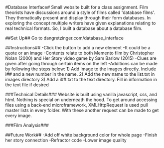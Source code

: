 #Database Interface#
Small website built for a class assignment. Film theorists have discussions around a style of films called 'database films'. They thematically present and display through their form databases. In exploring the concept multiple writers have given explanations relating to real technical formats. So, I built a database about a database film. 
 
##Set Up##
Go to dangretzinger.com/database_interface

##Instructions##
-Click the button to add a new element
-It could be a quote or an image
-Contents relate to both Memento film by Christopher Nolan (2000) and Her Story video game by Sam Barlow (2015)
-Clues are given after going through certain items on the left
-Additions can be made by following the steps below:
	1) Add image to the images directly. Include i## and a new number in the name.
	2) Add the new name to the list.txt in images directory
	3) Add a i##.txt to the text directory. Fill in information in the text file if desired   

###Technical Details###
Website is built using vanilla javascript, css, and html. Nothing is special on underneath the hood. To get around accessing files using a back-end microframework, XMLHttpRequest is used pull master lists in every folder. With these another request can be made to get every image.

###Film Analysis###

##Future Work##
  -Add off white background color for whole page
  -Finish her story connection
  -Refractor code
  -Lower image quality
